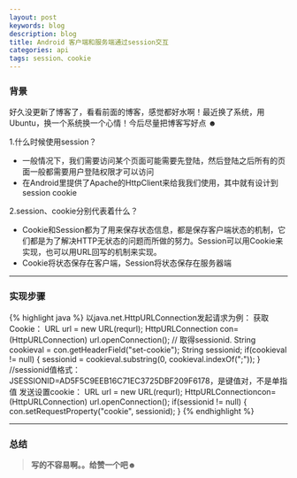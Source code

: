```yaml
---
layout: post
keywords: blog
description: blog
title: Android 客户端和服务端通过session交互
categories: api
tags: session、cookie
---
```


### 背景
好久没更新了博客了，看看前面的博客，感觉都好水啊！最近换了系统，用Ubuntu，换一个系统换一个心情！今后尽量把博客写好点 ☻

1.什么时候使用session？

- 一般情况下，我们需要访问某个页面可能需要先登陆，然后登陆之后所有的页面一般都需要用户登陆权限才可以访问
-  在Android里提供了Apache的HttpClient来给我我们使用，其中就有设计到session cookie
       
2.session、cookie分别代表着什么？

- Cookie和Session都为了用来保存状态信息，都是保存客户端状态的机制，它们都是为了解决HTTP无状态的问题而所做的努力。Session可以用Cookie来实现，也可以用URL回写的机制来实现。
- Cookie将状态保存在客户端，Session将状态保存在服务器端
    
----

### 实现步骤

{% highlight java %}
以java.net.HttpURLConnection发起请求为例：
获取Cookie： 
URL url = new URL(requrl);
 HttpURLConnection con= (HttpURLConnection) url.openConnection(); 
// 取得sessionid. 
String cookieval = con.getHeaderField("set-cookie"); 
String sessionid; 
if(cookieval != null) { 
sessionid = cookieval.substring(0, cookieval.indexOf(";")); 
}
//sessionid值格式：JSESSIONID=AD5F5C9EEB16C71EC3725DBF209F6178，是键值对，不是单指值
发送设置cookie： 
URL url = new URL(requrl);
HttpURLConnectioncon= (HttpURLConnection) url.openConnection(); 
if(sessionid != null) { 
con.setRequestProperty("cookie", sessionid); 
}
{% endhighlight %}

---

### 总结

>**写的不容易啊。。给赞一个吧☻**



